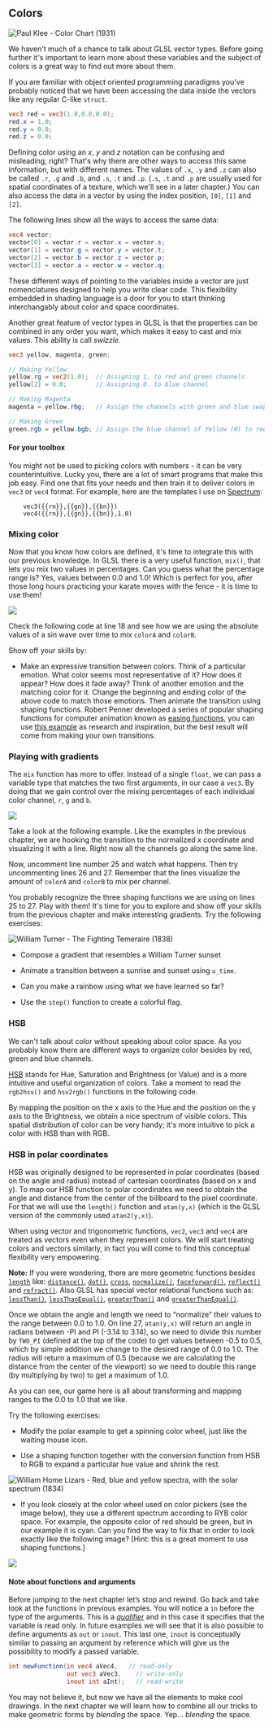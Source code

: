 ## Colors

![Paul Klee - Color Chart (1931)](klee.jpg)

We haven't much of a chance to talk about GLSL vector types. Before going further it's important to learn more about these variables and the subject of colors is a great way to find out more about them. 

If you are familiar with object oriented programming paradigms you've probably noticed that we have been accessing the data inside the vectors like any regular C-like ```struct```.

```glsl
vec3 red = vec3(1.0,0.0,0.0);
red.x = 1.0;
red.y = 0.0;
red.z = 0.0; 
```

Defining color using an *x*, *y* and *z* notation can be confusing and misleading, right? That's why there are other ways to access this same information, but with different names. The values of ```.x```, ```.y``` and ```.z``` can also be called ```.r```, ```.g``` and ```.b```, and ```.s```, ```.t``` and ```.p```. (```.s```, ```.t``` and ```.p``` are usually used for spatial coordinates of a texture, which we'll see in a later chapter.) You can also access the data in a vector by using the index position, ```[0]```, ```[1]``` and ```[2]```. 

The following lines show all the ways to access the same data:

```glsl
vec4 vector;
vector[0] = vector.r = vector.x = vector.s;
vector[1] = vector.g = vector.y = vector.t;
vector[2] = vector.b = vector.z = vector.p;
vector[3] = vector.a = vector.w = vector.q;
```

These different ways of pointing to the variables inside a vector are just nomenclatures designed to help you write clear code. This flexibility embedded in shading language is a door for you to start thinking interchangably about color and space coordinates. 

Another great feature of vector types in GLSL is that the properties can be combined in any order you want, which makes it easy to cast and mix values. This ability is call *swizzle*.

```glsl
vec3 yellow, magenta, green;

// Making Yellow 
yellow.rg = vec2(1.0);  // Assigning 1. to red and green channels
yellow[2] = 0.0;        // Assigning 0. to blue channel

// Making Magenta
magenta = yellow.rbg;   // Assign the channels with green and blue swapped

// Making Green
green.rgb = yellow.bgb; // Assign the blue channel of Yellow (0) to red and blue channels 
```

#### For your toolbox

You might not be used to picking colors with numbers - it can be very counterintuitive. Lucky you, there are a lot of smart programs that make this job easy. Find one that fits your needs and then train it to deliver colors in ```vec3``` or ```vec4``` format. For example, here are the templates I use on [Spectrum](http://www.eigenlogik.com/spectrum/mac):

```
	vec3({{rn}},{{gn}},{{bn}})
	vec4({{rn}},{{gn}},{{bn}},1.0)
```

### Mixing color

Now that you know how colors are defined, it's time to integrate this with our previous knowledge. In GLSL there is a very useful function, ```mix()```, that lets you mix two values in percentages. Can you guess what the percentage range is? Yes, values between 0.0 and 1.0! Which is perfect for you, after those long hours practicing your karate moves with the fence - it is time to use them!

![](mix-f.jpg)

Check the following code at line 18 and see how we are using the absolute values of a sin wave over time to mix ```colorA``` and ```colorB```. 

<div class="codeAndCanvas" data="mix.frag"></div>

Show off your skills by:

* Make an expressive transition between colors. Think of a particular emotion. What color seems most representative of it? How does it appear? How does it fade away? Think of another emotion and the matching color for it. Change the beginning and ending color of the above code to match those emotions. Then animate the transition using shaping functions. Robert Penner developed a series of popular shaping functions for computer animation known as [easing functions](http://easings.net/), you can use [this example](../edit.html#06/easing.frag) as research and inspiration, but the best result will come from making your own transitions.

### Playing with gradients 

The ```mix``` function has more to offer. Instead of a single ```float```, we can pass a variable type that matches the two first arguments, in our case a ```vec3```. By doing that we gain control over the mixing percentages of each individual color channel, ```r```, ```g``` and ```b```.

![](mix-vec.jpg)

Take a look at the following example. Like the examples in the previous chapter, we are hooking the transition to the normalized *x* coordinate and visualizing it with a line. Right now all the channels go along the same line. 

Now, uncomment line number 25 and watch what happens. Then try uncommenting lines 26 and 27. Remember that the lines visualize the amount of ```colorA``` and ```colorB``` to mix per channel.

<div class="codeAndCanvas" data="gradient.frag"></div>

You probably recognize the three shaping functions we are using on lines 25 to 27. Play with them! It's time for you to explore and show off your skills from the previous chapter and make interesting gradients. Try the following exercises:

![William Turner - The Fighting Temeraire (1838)](turner.jpg)

* Compose a gradient that resembles a William Turner sunset

* Animate a transition between a sunrise and sunset using ```u_time```.

* Can you make a rainbow using what we have learned so far?

* Use the ```step()``` function to create a colorful flag.

### HSB

We can't talk about color without speaking about color space. As you probably know there are different ways to organize color besides by red, green and blue channels. 

[HSB](http://en.wikipedia.org/wiki/HSL_and_HSV) stands for Hue, Saturation and Brightness (or Value) and is a more intuitive and useful organization of colors. Take a moment to read the ```rgb2hsv()``` and ```hsv2rgb()``` functions in the following code. 

By mapping the position on the x axis to the Hue and the position on the y axis to the Brightness, we obtain a nice spectrum of visible colors. This spatial distribution of color can be very handy; it's more intuitive to pick a color with HSB than with RGB.

<div class="codeAndCanvas" data="hsb.frag"></div>

### HSB in polar coordinates

HSB was originally designed to be represented in polar coordinates (based on the angle and radius) instead of cartesian coordinates (based on x and y). To map our HSB function to polar coordinates we need to obtain the angle and distance from the center of the billboard to the pixel coordinate. For that we will use the ```length()``` function and ```atan(y,x)``` (which is the GLSL version of the commonly used ```atan2(y,x)```).  

When using vector and trigonometric functions, ```vec2```, ```vec3``` and ```vec4``` are treated as vectors even when they represent colors. We will start treating colors and vectors similarly, in fact you will come to find this conceptual flexibility very empowering. 

**Note:** If you were wondering, there are more geometric functions besides [```length```](http://www.shaderific.com/glsl-functions/#length) like: [```distance()```](http://www.shaderific.com/glsl-functions/#distance), [```dot()```](http://www.shaderific.com/glsl-functions/#dotproduct), [```cross```](http://www.shaderific.com/glsl-functions/#crossproduct), [```normalize()```](http://www.shaderific.com/glsl-functions/#normalize), [```faceforward()```](http://www.shaderific.com/glsl-functions/#faceforward), [```reflect()```](http://www.shaderific.com/glsl-functions/#reflect) and [```refract()```](http://www.shaderific.com/glsl-functions/#refract). Also GLSL has special vector relational functions such as: [```lessThan()```](http://www.shaderific.com/glsl-functions/#lessthancomparison), [```lessThanEqual()```](http://www.shaderific.com/glsl-functions/#lessthanorequalcomparison), [```greaterThan()```](http://www.shaderific.com/glsl-functions/#greaterthancomparison) and [```greaterThanEqual()```](http://www.shaderific.com/glsl-functions/#greaterthanorequalcomparison).

Once we obtain the angle and length we need to “normalize” their values to the range between 0.0 to 1.0. On line 27, ```atan(y,x)``` will return an angle in radians between -PI and PI (-3.14 to 3.14), so we need to divide this number by ```TWO_PI``` (defined at the top of the code) to get values between -0.5 to 0.5, which by simple addition we change to the desired range of 0.0 to 1.0. The radius will return a maximum of 0.5 (because we are calculating the distance from the center of the viewport) so we need to double this range (by multiplying by two) to get a maximum of 1.0.

As you can see, our game here is all about transforming and mapping ranges to the 0.0 to 1.0 that we like.

<div class="codeAndCanvas" data="hsb-colorwheel.frag"></div>

Try the following exercises:

* Modify the polar example to get a spinning color wheel, just like the waiting mouse icon.

* Use a shaping function together with the conversion function from HSB to RGB to expand a particular hue value and shrink the rest.

![William Home Lizars - Red, blue and yellow spectra, with the solar spectrum (1834)](spectrums.jpg)

* If you look closely at the color wheel used on color pickers (see the image below), they use a different spectrum according to RYB color space. For example, the opposite color of red should be green, but in our example it is cyan. Can you find the way to fix that in order to look exactly like the following image? [Hint: this is a great moment to use shaping functions.]

![](colorwheel.png)

#### Note about functions and arguments

Before jumping to the next chapter let’s stop and rewind. Go back and take look at the functions in previous examples. You will notice a ```in``` before the type of the arguments. This is a [*qualifier*](http://www.shaderific.com/glsl-qualifiers/#inputqualifier) and in this case it specifies that the variable is read only. In future examples we will see that it is also possible to define arguments as ```out``` or ```inout```. This last one, ```inout``` is conceptually similar to passing an argument by reference which will give us the possibility to modify a passed variable.

```glsl
int newFunction(in vec4 aVec4,   // read-only 
                out vec3 aVec3,    // write-only
                inout int aInt);   // read-write
``` 

You may not believe it, but now we have all the elements to make cool drawings. In the next chapter we will learn how to combine all our tricks to make geometric forms by *blending* the space. Yep... *blending* the space.



